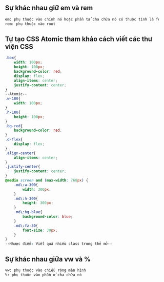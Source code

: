 ## Sự khác nhau giữ em và rem
```sh
em: phụ thuộc vào chính nó hoặc phần tử cha chứa nó có thuộc tính là font-size
rem: phụ thuộc vào root
```
## Tự tạo CSS Atomic tham khảo cách viết các thư viện CSS
```css
.box{
    width: 100px;
    height: 100px;
    background-color: red;
    display: flex;
    align-items: center;
    justify-content: center;
}
--Atomic--
.w-100{
    width: 100px;
}
.h-100{
    height: 100px;
}
.bg-red{
    background-color: red;
}
.d-flex{
    display: flex;
}
.align-center{
    align-items: center;
}
.justify-center{
    justify-content: center;
}
@media screen and (max-width: 768px) {
    .md\:w-300{
        width: 300px;
    }
    .md\:h-300{
        height: 300px;
    }
    .md\:bg-blue{
        background-color: blue;
    }
    .md\:fz-30{
        font-size: 30px;
    }
}
--Nhược điểm: Viết quá nhiều class trong thẻ mở--
```
## Sự khác nhau giữa vw và %
```sh
vw: phụ thuộc vào chiều rộng màn hình
%: phụ thuộc vào phần ử cha chứa nó
```
